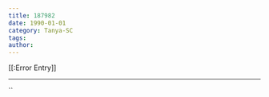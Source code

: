 ```yaml
---
title: 187982
date: 1990-01-01
category: Tanya-SC
tags: 
author: 
---
```


[[:Error Entry]]

---



``
